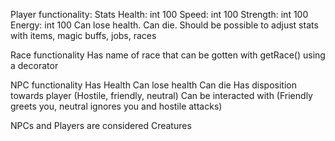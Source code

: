 
Player functionality:
Stats
Health: int 100
Speed: int 100
Strength: int 100
Energy: int 100
Can lose health.
Can die.
Should be possible to adjust stats with items, magic buffs, jobs, races

Race functionality
Has name of race that can be gotten with getRace() using a decorator

NPC functionality
Has Health
Can lose health
Can die
Has disposition towards player (Hostile, friendly, neutral)
Can be interacted with (Friendly greets you, neutral ignores you and hostile attacks)

NPCs and Players are considered Creatures